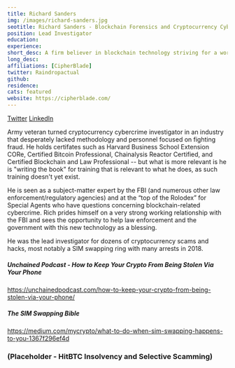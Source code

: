 ```yaml
---
title: Richard Sanders
img: /images/richard-sanders.jpg
seotitle: Richard Sanders - Blockchain Forensics and Cryptocurrency Cybercrime Expert
position: Lead Investigator
education: 
experience:
short_desc: A firm believer in blockchain technology striving for a world in perfect balance of privacy and security. 
long_desc:
affiliations: [CipherBlade]
twitter: Raindropactual
github: 
residence:
cats: featured
website: https://cipherblade.com/
---
```


<a class="social-link" href="https://twitter.com/Raindropactual" target="_blank">Twitter</a> <a class="social-link" title="Richard Sanders" href="https://www.linkedin.com/in/richasanders/" target="_blank">LinkedIn</a>

Army veteran turned cryptocurrency cybercrime investigator in an industry that desperately lacked methodology and personnel focused on fighting fraud. He holds certifates such as Harvard Business School Extension CORe, Certified Bitcoin Professional, Chainalysis Reactor Certified, and Certified Blockchain and Law Professional -- but what is more relevant is he is "writing the book" for training that is relevant to what he does, as such training doesn't yet exist.

He is seen as a subject-matter expert by the FBI (and numerous other law enforcement/regulatory agencies) and at the “top of the Rolodex” for Special Agents who have questions concerning blockchain-related cybercrime. Rich prides himself on a very strong working relationship with the FBI and sees the opportunity to help law enforcement and the government with this new technology as a blessing.

He was the lead investigator for dozens of cryptocurrency scams and hacks, most notably a SIM swapping ring with many arrests in 2018.


##### Unchained Podcast - How to Keep Your Crypto From Being Stolen Via Your Phone

https://unchainedpodcast.com/how-to-keep-your-crypto-from-being-stolen-via-your-phone/

##### The SIM Swapping Bible

https://medium.com/mycrypto/what-to-do-when-sim-swapping-happens-to-you-1367f296ef4d

### (Placeholder - HitBTC Insolvency and Selective Scamming)

